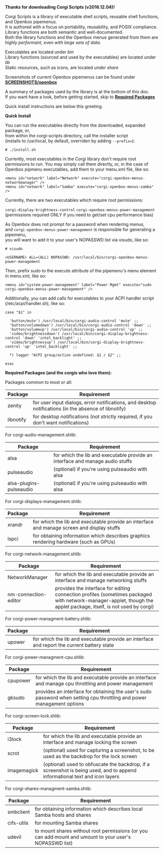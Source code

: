 **Thanks for downloading Corgi Scripts (v2016.12.04)!**

Corgi Scripts is a library of executable shell scripts, reusable shell functions, and Openbox pipemenus.  
It is authored with a focus on portability, reusability, and POSIX compliance.  
Library functions are both semantic and well-documented.  
Both the library functions and the Openbox menus generated from them are *highly performant, even with large sets of data*.

Executables are located under *bin*  
Library functions (sourced and used by the executables) are located under *lib*  
Static resources, such as icons, are located under *share*  

Screenshots of current Openbox pipemenus can be found under **[SCREENSHOTS/openbox](SCREENSHOTS/openbox)**

A summary of packages used by the library is at the bottom of this doc.  
If you want have a look, before getting started, skip to **[Required Packages](#required-packages)**

Quick install instructions are below this greeting.


**Quick Install**  

You can run the executables directly from the downloaded, expanded package, or,  
from within the corgi-scripts directory, call the installer script  
(installs to /usr/local, by default, overriden by adding `--prefix=`):

```
# ./install.sh
```

Currently, most executables in the Corgi library don't require root permissions to run.
You may simply call them directly, or, in the case of Openbox pipmenu executables, add them to your menu.xml file, like so:

```
<menu id="network" label="Network" execute="corgi-openbox-menus-networkmanager" />
<menu id="network" label="Samba" execute="corgi-openbox-menus-samba" />
```

Currently, there are two executables which require root permissions:

`corgi-display-brightness-control`
`corgi-openbox-menus-power-management` (permissions required ONLY if you need to get/set cpu performance bias)

As Openbox does not prompt for a password when rendering menus,  
and `corgi-openbox-menus-power-management` is responsible for generating a pipemenu,  
you will want to add it to your user's NOPASSWD list via visudo, like so:

```
# visudo

<USERNAME> ALL=(ALL) NOPASSWD: /usr/local/bin/corgi-openbox-menus-power-management
```

Then, prefix sudo to the execute attribute of the pipemenu's menu element in menu.xml, like so:

```
<menu id="system-power-management" label="Power Mgmt" execute="sudo corgi-openbox-menus-power-management" />
```

Additionally, you can add calls for executables to your ACPI handler script (/etc/acpi/handler.sh), like so:

```
case "$1" in

  'button/mute') /usr/local/bin/corgi-audio-control 'mute' ;;
  'button/volumedown') /usr/local/bin/corgi-audio-control 'down' ;;
  'button/volumeup') /usr/local/bin/corgi-audio-control 'up' ;;
  'video/brightnessdown') /usr/local/bin/corgi-display-brightness-control 'down' 'intel_backlight' ;;
  'video/brightnessup') /usr/local/bin/corgi-display-brightness-control 'up' 'intel_backlight' ;;

  *) logger "ACPI group/action undefined: $1 / $2" ;;

esac
```

<a name="required-packages"></a>
**Required Packages (and the corgis who love them):**

Packages common to most or all:


| Package   | Requirement                                                                                            |
|-----------|--------------------------------------------------------------------------------------------------------|
| zenity    | for user input dialogs, error notifications, and desktop notifications (in the absence of libnotify)   |
| libnotify | for desktop notifications (not strictly required, if you don't want notifications)                     |            


For corgi-audio-management.shlib:

| Package    | Requirement                                                                                           |
|------------|-------------------------------------------------------------------------------------------------------|
| alsa       | for which the lib and executable provide an interface and manage audio stuffs                         |
| pulseaudio | (optional) if you're using pulseaudio with alsa                                                       |
| alsa-plugins-pulseaudio | (optional) if you're using pulseaudio with alsa                                          | 


For corgi-displays-management.shlib:

| Package    | Requirement                                                                                           |
|------------|-------------------------------------------------------------------------------------------------------|
| xrandr     | for which the lib and executable provide an interface and manage screen and display stuffs            |
| lspci      | for obtaining information which describes graphics rendering hardware (such as GPUs)                  |  


For corgi-network-management.shlib:

| Package    | Requirement                                                                                           |
|------------|-------------------------------------------------------------------------------------------------------|
| NetworkManager         | for which the lib and executable provide an interface and manage networking stuffs        |
| nm-connection-editor   | provides the interface for editing connection profiles (sometimes packaged with network-manager-applet, though the applet package, itself, is not used by corgi) |


For corgi-power-managment-battery.shlib:

| Package    | Requirement                                                                                           |
|------------|-------------------------------------------------------------------------------------------------------|
| upower     | for which the lib and executable provide an interface and report the current battery state            |


For corgi-power-managment-cpu.shlib:

| Package    | Requirement                                                                                           |
|------------|-------------------------------------------------------------------------------------------------------|
| cpupower   | for which the lib and executable provide an interface and manage cpu throttling and power management  |
| gksudo     | provides an interface for obtaining the user's sudo password when setting cpu throttling and power managament options |


For corgi-screen-lock.shlib:

| Package    | Requirement                                                                                           |
|------------|-------------------------------------------------------------------------------------------------------|
| i3lock     | for which the lib and executable provide an interface and manage locking the screen                   |
| scrot      | (optional) used for capturing a screenshot, to be used as the backdrop for the lock screen            |
| imagemagick | (optional) used to obfuscate the backdrop, if a screenshot is being used, and to append informational text and icon layers |


For corgi-shares-managment-samba.shlib:

| Package    | Requirement                                                                                           |
|------------|-------------------------------------------------------------------------------------------------------|
| smbclient  | for obtaining information which describes local Samba hosts and shares                                |
| cifs-utils | for mounting Samba shares                                                                             |
| udevil     | to mount shares without root permissions (or you can add mount and umount to your user's NOPASSWD list) |
